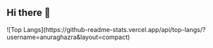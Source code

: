## Hi there 👋
<div> 
![Top Langs](https://github-readme-stats.vercel.app/api/top-langs/?username=anuraghazra&layout=compact)
</div>

